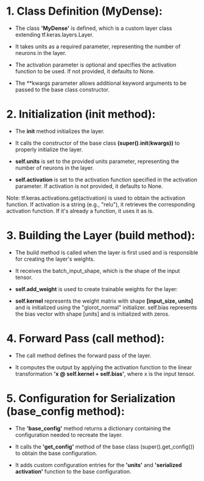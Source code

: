 # 1. Class Definition (MyDense):

  - The class **'MyDense'** is defined, which is a custom layer class extending tf.keras.layers.Layer.

  - It takes units as a required parameter, representing the number of neurons in the layer.

  - The activation parameter is optional and specifies the activation function to be used. If not provided, it defaults to None.

  - The **kwargs parameter allows additional keyword arguments to be passed to the base class constructor.

# 2. Initialization (__init__ method):

  - The **__init__** method initializes the layer.

  - It calls the constructor of the base class **(super()**.__init__(**kwargs))** to properly initialize the layer.

  - **self.units** is set to the provided units parameter, representing the number of neurons in the layer.

  - **self.activation** is set to the activation function specified in the activation parameter. If activation is not provided, it defaults to None.

Note: tf.keras.activations.get(activation) is used to obtain the activation function. If activation is a string (e.g., "relu"), it retrieves the corresponding activation function. If it's already a function, it uses it as is.

# 3. Building the Layer (build method):

  - The build method is called when the layer is first used and is responsible for creating the layer's weights.

  - It receives the batch_input_shape, which is the shape of the input tensor.

  - **self.add_weight** is used to create trainable weights for the layer:

  - **self.kernel** represents the weight matrix with shape **[input_size, units]** and is initialized using the "glorot_normal" initializer.
self.bias represents the bias vector with shape [units] and is initialized with zeros.

# 4. Forward Pass (call method):

  - The call method defines the forward pass of the layer.

  - It computes the output by applying the activation function to the linear transformation **'x @ self.kernel + self.bias'**, where x is the input tensor.

# 5. Configuration for Serialization (base_config method):

  - The **'base_config'** method returns a dictionary containing the configuration needed to recreate the layer.

  - It calls the **'get_config'** method of the base class (super().get_config()) to obtain the base configuration.

  - It adds custom configuration entries for the **'units'** and **'serialized activation'** function to the base configuration.
